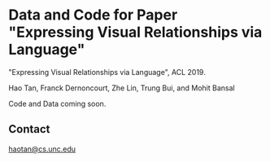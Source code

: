# Data and Code for Paper "Expressing Visual Relationships via Language"
"Expressing Visual Relationships via Language", ACL 2019.

Hao Tan, Franck Dernoncourt, Zhe Lin, Trung Bui, and Mohit Bansal 

Code and Data coming soon. 

## Contact
haotan@cs.unc.edu
